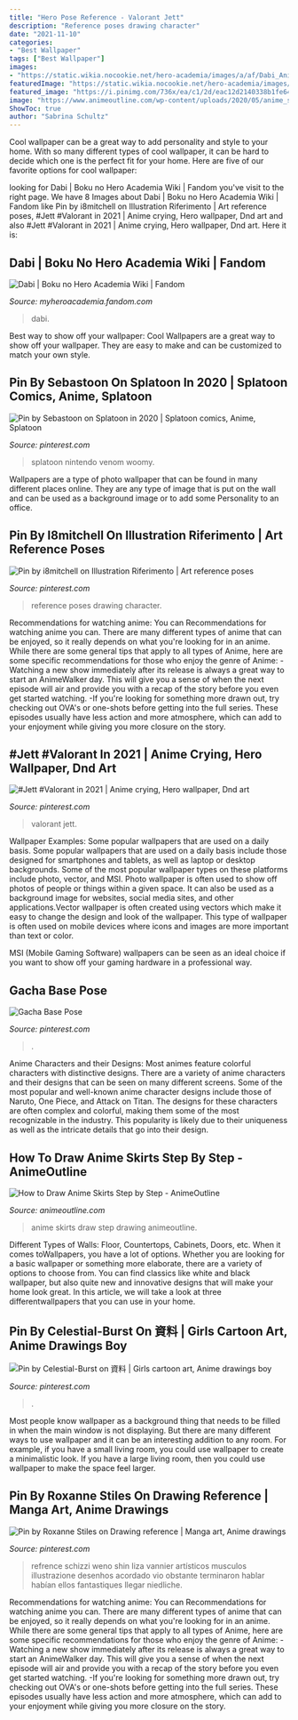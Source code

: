 ```yaml
---
title: "Hero Pose Reference - Valorant Jett"
description: "Reference poses drawing character"
date: "2021-11-10"
categories:
- "Best Wallpaper"
tags: ["Best Wallpaper"]
images:
- "https://static.wikia.nocookie.net/hero-academia/images/a/af/Dabi_Anime_Action.png/revision/latest?cb=20200320160930&amp;path-prefix=pl"
featuredImage: "https://static.wikia.nocookie.net/hero-academia/images/a/af/Dabi_Anime_Action.png/revision/latest?cb=20200320160930&amp;path-prefix=pl"
featured_image: "https://i.pinimg.com/736x/ea/c1/2d/eac12d2140338b1fe64098eaa95ac198.jpg"
image: "https://www.animeoutline.com/wp-content/uploads/2020/05/anime_skirts_drawing.png"
ShowToc: true
author: "Sabrina Schultz"
---
```



Cool wallpaper can be a great way to add personality and style to your home. With so many different types of cool wallpaper, it can be hard to decide which one is the perfect fit for your home. Here are five of our favorite options for cool wallpaper: 

	

		
looking for Dabi | Boku no Hero Academia Wiki | Fandom you've visit to the right page. We have 8 Images about Dabi | Boku no Hero Academia Wiki | Fandom like Pin by i8mitchell on Illustration Riferimento | Art reference poses, #Jett #Valorant in 2021 | Anime crying, Hero wallpaper, Dnd art and also #Jett #Valorant in 2021 | Anime crying, Hero wallpaper, Dnd art. Here it is:
		
    
## Dabi | Boku No Hero Academia Wiki | Fandom

<img loading=lazy src="https://static.wikia.nocookie.net/hero-academia/images/a/af/Dabi_Anime_Action.png/revision/latest?cb=20200320160930&amp;path-prefix=pl" onerror="this.onerror=null;this.src='https://tse1.mm.bing.net/th?id=OIP.NClXKtuiXbXCAnBlrphVJQAAAA&amp;pid=15.1';" alt="Dabi | Boku no Hero Academia Wiki | Fandom">

_Source: myheroacademia.fandom.com_

>dabi. 

	

Best way to show off your wallpaper:
Cool Wallpapers are a great way to show off your wallpaper. They are easy to make and can be customized to match your own style.

    
## Pin By Sebastoon On Splatoon In 2020 | Splatoon Comics, Anime, Splatoon

<img loading=lazy src="https://i.pinimg.com/736x/ea/c1/2d/eac12d2140338b1fe64098eaa95ac198.jpg" onerror="this.onerror=null;this.src='https://tse1.mm.bing.net/th?id=OIP.wP01RzI3SevexHAOLqFySgHaKE&amp;pid=15.1';" alt="Pin by Sebastoon on Splatoon in 2020 | Splatoon comics, Anime, Splatoon">

_Source: pinterest.com_

>splatoon nintendo venom woomy. 

	



Wallpapers are a type of photo wallpaper that can be found in many different places online. They are any type of image that is put on the wall and can be used as a background image or to add some Personality to an office.

    
## Pin By I8mitchell On Illustration Riferimento | Art Reference Poses

<img loading=lazy src="https://i.pinimg.com/736x/fb/15/c3/fb15c3f917ba3707d6dd0d46cea6c3c6.jpg" onerror="this.onerror=null;this.src='https://tse3.mm.bing.net/th?id=OIP.TcJ84hn5JCciiUHqCH4s5AHaNl&amp;pid=15.1';" alt="Pin by i8mitchell on Illustration Riferimento | Art reference poses">

_Source: pinterest.com_

>reference poses drawing character. 

	

Recommendations for watching anime: You can
Recommendations for watching anime you can. There are many different types of anime that can be enjoyed, so it really depends on what you're looking for in an anime. While there are some general tips that apply to all types of Anime, here are some specific recommendations for those who enjoy the genre of Anime: 
-Watching a new show immediately after its release is always a great way to start an AnimeWalker day. This will give you a sense of when the next episode will air and provide you with a recap of the story before you even get started watching. 
-If you're looking for something more drawn out, try checking out OVA's or one-shots before getting into the full series. These episodes usually have less action and more atmosphere, which can add to your enjoyment while giving you more closure on the story.

    
## #Jett #Valorant In 2021 | Anime Crying, Hero Wallpaper, Dnd Art

<img loading=lazy src="https://i.pinimg.com/originals/a6/04/19/a60419d4bc85d44fc2d252ec011ad4e5.jpg" onerror="this.onerror=null;this.src='https://tse1.mm.bing.net/th?id=OIP.4yFYC9eAMimSbSV77tutNAHaKS&amp;pid=15.1';" alt="#Jett #Valorant in 2021 | Anime crying, Hero wallpaper, Dnd art">

_Source: pinterest.com_

>valorant jett. 

	

Wallpaper Examples: Some popular wallpapers that are used on a daily basis.
Some popular wallpapers that are used on a daily basis include those designed for smartphones and tablets, as well as laptop or desktop backgrounds. Some of the most popular wallpaper types on these platforms include photo, vector, and MSI. 
Photo wallpaper is often used to show off photos of people or things within a given space. It can also be used as a background image for websites, social media sites, and other applications.Vector wallpaper is often created using vectors which make it easy to change the design and look of the wallpaper. This type of wallpaper is often used on mobile devices where icons and images are more important than text or color. 

MSI (Mobile Gaming Software) wallpapers can be seen as an ideal choice if you want to show off your gaming hardware in a professional way.

    
## Gacha Base Pose

<img loading=lazy src="https://i.pinimg.com/736x/6c/8f/77/6c8f7764449297d8bfaa86735814adae.jpg" onerror="this.onerror=null;this.src='https://tse2.mm.bing.net/th?id=OIP.wcGMdAYAwcz4JCnqGNcZlQHaGE&amp;pid=15.1';" alt="Gacha Base Pose">

_Source: pinterest.com_

>. 

	

Anime Characters and their Designs: Most animes feature colorful characters with distinctive designs.
There are a variety of anime characters and their designs that can be seen on many different screens. Some of the most popular and well-known anime character designs include those of Naruto, One Piece, and Attack on Titan. The designs for these characters are often complex and colorful, making them some of the most recognizable in the industry. This popularity is likely due to their uniqueness as well as the intricate details that go into their design.

    
## How To Draw Anime Skirts Step By Step - AnimeOutline

<img loading=lazy src="https://www.animeoutline.com/wp-content/uploads/2020/05/anime_skirts_drawing.png" onerror="this.onerror=null;this.src='https://tse4.mm.bing.net/th?id=OIP.9fbTTClIuRGReDO2KCQgOAHaFS&amp;pid=15.1';" alt="How to Draw Anime Skirts Step by Step - AnimeOutline">

_Source: animeoutline.com_

>anime skirts draw step drawing animeoutline. 

	

Different Types of Walls: Floor, Countertops, Cabinets, Doors, etc.
When it comes toWallpapers, you have a lot of options. Whether you are looking for a basic wallpaper or something more elaborate, there are a variety of options to choose from. You can find classics like white and black wallpaper, but also quite new and innovative designs that will make your home look great. In this article, we will take a look at three differentwallpapers that you can use in your home.

    
## Pin By Celestial-Burst On 資料 | Girls Cartoon Art, Anime Drawings Boy

<img loading=lazy src="https://i.pinimg.com/736x/f6/bd/21/f6bd211c55fdf70b0710015a7a29f28b.jpg" onerror="this.onerror=null;this.src='https://tse3.mm.bing.net/th?id=OIP.sefh0lYiyx_x3z6v6vealQHaKD&amp;pid=15.1';" alt="Pin by Celestial-Burst on 資料 | Girls cartoon art, Anime drawings boy">

_Source: pinterest.com_

>. 

	

Most people know wallpaper as a background thing that needs to be filled in when the main window is not displaying. But there are many different ways to use wallpaper and it can be an interesting addition to any room. For example, if you have a small living room, you could use wallpaper to create a minimalistic look. If you have a large living room, then you could use wallpaper to make the space feel larger.

    
## Pin By Roxanne Stiles On Drawing Reference | Manga Art, Anime Drawings

<img loading=lazy src="https://i.pinimg.com/736x/3a/cb/cc/3acbcc67b2d135d0469d69902bba8e15.jpg" onerror="this.onerror=null;this.src='https://tse2.mm.bing.net/th?id=OIP.oa6Te0onGuUWIaqiUtiYdQHaLp&amp;pid=15.1';" alt="Pin by Roxanne Stiles on Drawing reference | Manga art, Anime drawings">

_Source: pinterest.com_

>refrence schizzi weno shin liza vannier artísticos musculos illustrazione desenhos acordado vio obstante terminaron hablar habían ellos fantastiques llegar niedliche. 

	

Recommendations for watching anime: You can
Recommendations for watching anime you can. There are many different types of anime that can be enjoyed, so it really depends on what you're looking for in an anime. While there are some general tips that apply to all types of Anime, here are some specific recommendations for those who enjoy the genre of Anime: 
-Watching a new show immediately after its release is always a great way to start an AnimeWalker day. This will give you a sense of when the next episode will air and provide you with a recap of the story before you even get started watching. 
-If you're looking for something more drawn out, try checking out OVA's or one-shots before getting into the full series. These episodes usually have less action and more atmosphere, which can add to your enjoyment while giving you more closure on the story.

